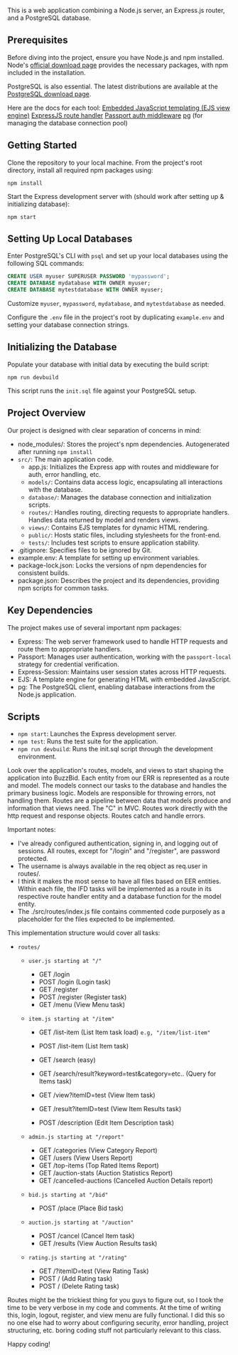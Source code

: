 This is a web application combining a Node.js server, an Express.js router, and a PostgreSQL database.

## Prerequisites

Before diving into the project, ensure you have Node.js and npm installed. Node's [official download page](https://nodejs.org/en/download) provides the necessary packages, with npm included in the installation.

PostgreSQL is also essential. The latest distributions are available at the [PostgreSQL download page](https://www.postgresql.org/download/).

Here are the docs for each tool:
[Embedded JavaScript templating (EJS view engine)](https://ejs.co/#docs)
[ExpressJS route handler](https://expressjs.com/)
[Passport auth middleware](https://www.passportjs.org/docs/)
[pg](https://node-postgres.com/) (for managing the database connection pool)

## Getting Started

Clone the repository to your local machine. From the project's root directory, install all required npm packages using:

`npm install`

Start the Express development server with (should work after setting up & initializing database):

`npm start`

## Setting Up Local Databases

Enter PostgreSQL's CLI with `psql` and set up your local databases using the following SQL commands:

```sql
CREATE USER myuser SUPERUSER PASSWORD 'mypassword';
CREATE DATABASE mydatabase WITH OWNER myuser;
CREATE DATABASE mytestdatabase WITH OWNER myuser;
```

Customize `myuser`, `mypassword`, `mydatabase`, and `mytestdatabase` as needed.

Configure the `.env` file in the project's root by duplicating `example.env` and setting your database connection strings.

## Initializing the Database

Populate your database with initial data by executing the build script:

`npm run devbuild`

This script runs the `init.sql` file against your PostgreSQL setup.

## Project Overview

Our project is designed with clear separation of concerns in mind:

- node_modules/: Stores the project's npm dependencies. Autogenerated after running `npm install`
- `src/`: The main application code.
  - app.js: Initializes the Express app with routes and middleware for auth, error handling, etc.
  - `models/`: Contains data access logic, encapsulating all interactions with the database.
  - `database/`: Manages the database connection and initialization scripts.
  - `routes/`: Handles routing, directing requests to appropriate handlers. Handles data returned by model and renders views.
  - `views/`: Contains EJS templates for dynamic HTML rendering.
  - `public/`: Hosts static files, including stylesheets for the front-end.
  - `tests/`: Includes test scripts to ensure application stability.
- .gitignore: Specifies files to be ignored by Git.
- example.env: A template for setting up environment variables.
- package-lock.json: Locks the versions of npm dependencies for consistent builds.
- package.json: Describes the project and its dependencies, providing npm scripts for common tasks.

## Key Dependencies

The project makes use of several important npm packages:

- Express: The web server framework used to handle HTTP requests and route them to appropriate handlers.
- Passport: Manages user authentication, working with the `passport-local` strategy for credential verification.
- Express-Session: Maintains user session states across HTTP requests.
- EJS: A template engine for generating HTML with embedded JavaScript.
- pg: The PostgreSQL client, enabling database interactions from the Node.js application.

## Scripts

- `npm start`: Launches the Express development server.
- `npm test`: Runs the test suite for the application.
- `npm run devbuild`: Runs the init.sql script through the development environment.

Look over the application's routes, models, and views to start shaping the application into BuzzBid. Each entity from our ERR is represented as a route and model. The models connect our tasks to the database and handles the primary business logic. Models are responsible for throwing errors, not handling them. Routes are a pipeline between data that models produce and information that views need. The "C" in MVC. Routes work directly with the http request and response objects. Routes catch and handle errors.

Important notes:

- I've already configured authentication, signing in, and logging out of sessions. All routes, except for "/login" and "/register", are password protected.
- The username is always available in the req object as req.user in routes/.
- I think it makes the most sense to have all files based on EER entities. Within each file, the IFD tasks will be implemented as a route in its respective route handler entity and a database function for the model entity.
- The ./src/routes/index.js file contains commented code purposely as a placeholder for the files expected to be implemented.

This implementation structure would cover all tasks:

- `routes/`

  - `user.js starting at "/"`

    - GET /login
    - POST /login (Login task)
    - GET /register
    - POST /register (Register task)
    - GET /menu (View Menu task)

  - `item.js starting at "/item"`

    - GET /list-item (List Item task load) `e.g, "/item/list-item"`
    - POST /list-item (List Item task)

    - GET /search (easy)
    - GET /search/result?keyword=test&category=etc.. (Query for Items task)

    - GET /view?itemID=test (View Item task)
    - GET /result?itemID=test (View Item Results task)

    - POST /description (Edit Item Description task)

  - `admin.js starting at "/report"`

    - GET /categories (View Category Report)
    - GET /users (View Users Report)
    - GET /top-items (Top Rated Items Report)
    - GET /auction-stats (Auction Statistics Report)
    - GET /cancelled-auctions (Cancelled Auction Details report)

  - `bid.js starting at "/bid"`

    - POST /place (Place Bid task)

  - `auction.js starting at "/auction"`

    - POST /cancel (Cancel Item task)
    - GET /results (View Auction Results task)

  - `rating.js starting at "/rating"`
    - GET /?itemID=test (View Rating Task)
    - POST / (Add Rating task)
    - POST / (Delete Rating task)

Routes might be the trickiest thing for you guys to figure out, so I took the time to be very verbose in my code and comments. At the time of writing this, login, logout, register, and view menu are fully functional. I did this so no one else had to worry about configuring security, error handling, project structuring, etc. boring coding stuff not particularly relevant to this class.

Happy coding!
